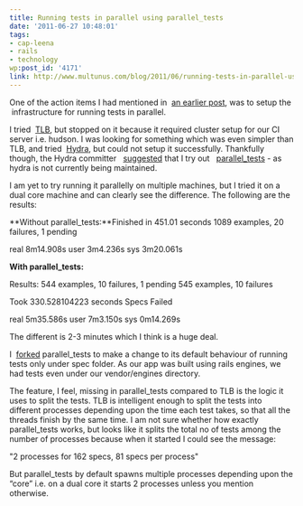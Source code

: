 ```yaml
---
title: Running tests in parallel using parallel_tests
date: '2011-06-27 10:48:01'
tags:
- cap-leena
- rails
- technology
wp:post_id: '4171'
link: http://www.multunus.com/blog/2011/06/running-tests-in-parallel-using-parallel_tests/
---
```


One of the action items I had mentioned in 
[an earlier post](http://www.multunus.com/2011/06/takeaways-from-ruby-conf-india-2011/), was to setup the  infrastructure for running tests in parallel.

I tried 
[TLB](http://test-load-balancer.github.com/), but stopped on it because it required cluster setup for our CI server i.e. hudson. I was looking for something which was even simpler than TLB, and tried 
[Hydra](https://github.com/ngauthier/hydra), but could not setup it successfully. Thankfully though, the Hydra committer  
[suggested](https://github.com/ngauthier/hydra/issues/48) that I try out  
[parallel_tests](https://github.com/grosser/parallel_tests) - as hydra is not currently being maintained.

I am yet to try running it parallelly on multiple machines, but I tried it on a dual core machine and can clearly see the difference. The following are the results:


**Without parallel_tests:**Finished in 451.01 seconds
1089 examples, 20 failures, 1 pending

real    8m14.908s
user    3m4.236s
sys 3m20.061s


**With parallel_tests:**



Results:
544 examples, 10 failures, 1 pending
545 examples, 10 failures

Took 330.528104223 seconds
Specs Failed

real    5m35.586s
user    7m3.150s
sys 0m14.269s

The different is 2-3 minutes which I think is a huge deal.

I 
[forked](https://github.com/leenasn/parallel_tests) parallel_tests to make a change to its default behaviour of running tests only under spec folder. As our app was built using rails engines, we had tests even under our vendor/engines directory.

The feature, I feel, missing in parallel_tests compared to TLB is the logic it uses to split the tests. TLB is intelligent enough to split the tests into different processes depending upon the time each test takes, so that all the threads finish by the same time. I am not sure whether how exactly parallel_tests works, but looks like it splits the total no of tests among the number of processes because when it started I could see the message:


"2 processes for 162 specs, 81 specs per process"

But parallel_tests by default spawns multiple processes depending upon the “core” i.e. on a dual core it starts 2 processes unless you mention otherwise.
